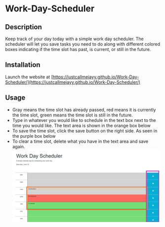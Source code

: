 # Work-Day-Scheduler

## Description

Keep track of your day today with a simple work day scheduler. The scheduler will let you save tasks you need to do along with different colored boxes indicating if the time slot has past, is current, or still in the future. 


## Installation

Launch the website at [https://justcallmejayy.github.io/Work-Day-Scheduler/](https://justcallmejayy.github.io/Work-Day-Scheduler/)

## Usage

- Gray means the time slot has already passed, red means it is currently the time slot, green means the time slot is still in the future.
- Type in whatever you would like to schedule in the text box next to the time you would like. The text area is shown in the orange box below
- To save the time slot, click the save button on the right side. As seen in the purple box below
- To clear a time slot, delete what you have in the text area and save again.
![alt text](./Assets/img/readme.png)
